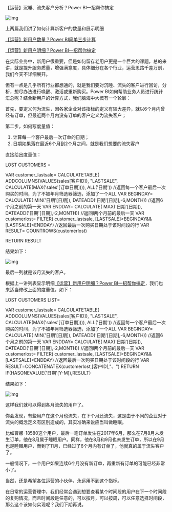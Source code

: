 【运营】沉睡、流失客户分析？Power BI一招帮你搞定

![img](https://mmbiz.qpic.cn/mmbiz_png/OyXiackVTfOj38MKXWZg0vjhlB17C6MkXq3YgHOMKeVlDaghh44ePYOicEVXln2tXrLnsNMb3Q2fUY0oHcuL52VA/640?wx_fmt=png)

上两篇我们讲了如何计算新客户的数量和展示明细

[【运营】新用户数量？Power BI简单三步计算](http://mp.weixin.qq.com/s?__biz=MzI2MDY3NDk1OA==&mid=2247483842&idx=1&sn=61ab7df60763e3e61b72676354cf3f17&chksm=ea674523dd10cc358cf27e4c44b6b037d95efb03f23520189580cb2839c5bf04278754411b1b&scene=21#wechat_redirect)

[【运营】新用户明细？Power BI一招帮你搞定](http://mp.weixin.qq.com/s?__biz=MzI2MDY3NDk1OA==&mid=2247483853&idx=1&sn=5bef312d354f1c2ad138d814d2df5355&chksm=ea67452cdd10cc3a2efab8b5fb791070c0382e5d20578e58bb3cfef472dbc87ffcd54d7e06ca&scene=21#wechat_redirect)

在实际业务中，新用户很重要，但是如何留存老用户更是一个巨大的课题，总的来讲，就是提升服务质量，增强满意度，具体细分在各个行业，运营思路千差万别，我们今天不详细展开。



但有一点是几乎所有行业都想通的，就是我们要对沉睡、流失的客户进行回访，分析，想尽办法进行唤醒、激活或重新购买。Power BI如何帮助业务人员进行统计汇总呢？结合新用户的计算方式，我们脑海中大概有一个轮廓：

首先，要定义何为流失，因各家企业对该指标的定义有较大差异，就以6个月内曾经有订单，但最近两个月内没有订单的客户定义为流失客户；

第二步，如何写度量值：

1. 计算每一个客户最后一次订单的日期；
2. 日期如果落在最近6个月到2个月之间，就是我们想要的流失客户



直接给出度量值：

LOST CUSTOMERS = 

VAR customer_lastsale=
  CALCULATETABLE(
    ADDCOLUMNS(VALUES(sales[客户ID]),
    "LASTSALE",
    CALCULATE(MAX('sales'[订单日期]))),
    ALL('日期'))
    //返回每一个客户最后一次购买的时间，为了不被年月筛选器筛选，添加了一个ALL
VAR BEGINDAY=
  CALCULATE(
    MIN('日期'[日期]),
    DATEADD('日期'[日期],-6,MONTH))
    //返回6个月之前的第一天
VAR ENDDAY=
  CALCULATE(
    MAX('日期'[日期]),
    DATEADD('日期'[日期],-2,MONTH))
    //返回l两个月前的最后一天
VAR customerlost=
  FILTER(
    customer_lastsale,
    [LASTSALE]>BEGINDAY&&[LASTSALE]<ENDDAY)
    //返回最后一次购买日期处于该时间段的行
VAR RESULT=
  COUNTROWS(customerlost)

RETURN RESULT

结果如下：

![img](https://mmbiz.qpic.cn/mmbiz_png/OyXiackVTfOiaeO5nAvvqqLxibY7H2iaBGFt4Rs1RRoqQwlGtctJOOTX3jyd8TPSWNV8mb3raoXbmxiadfWVka2P2QQ/640?wx_fmt=png)



最后一列就是该月流失的客户。

根据上一讲列表显示明细[【运营】新用户明细？Power BI一招帮你搞定](http://mp.weixin.qq.com/s?__biz=MzI2MDY3NDk1OA==&mid=2247483853&idx=1&sn=5bef312d354f1c2ad138d814d2df5355&chksm=ea67452cdd10cc3a2efab8b5fb791070c0382e5d20578e58bb3cfef472dbc87ffcd54d7e06ca&scene=21#wechat_redirect)，我们也来适当修改上面的度量值，如下：

LOST CUSTOMERS LIST=

VAR customer_lastsale=
  CALCULATETABLE(
    ADDCOLUMNS(VALUES(sales[客户ID]),
    "LASTSALE",
    CALCULATE(MAX('sales'[订单日期]))),
    ALL('日期'))
    //返回每一个客户最后一次购买的时间，为了不被年月筛选器筛选，添加了一个ALL
VAR BEGINDAY=
  CALCULATE(
    MIN('日期'[日期]),
    DATEADD('日期'[日期],-6,MONTH))
    //返回6个月之前的第一天
VAR ENDDAY=
  CALCULATE(
    MAX('日期'[日期]),
    DATEADD('日期'[日期],-2,MONTH))
    //返回l两个月前的最后一天
VAR customerlost=
  FILTER(
    customer_lastsale,
    [LASTSALE]>BEGINDAY&&[LASTSALE]<ENDDAY)
    //返回最后一次购买日期处于该时间段的行
VAR RESULT=CONCATENATEX(customerlost,[客户ID],"、")
RETURN IF(HASONEVALUE('日期'[Y-M]),RESULT)



结果如下：

![img](https://mmbiz.qpic.cn/mmbiz_png/OyXiackVTfOiaeO5nAvvqqLxibY7H2iaBGFtficrs7CwtccA3mqw0o7SeSzzva4jpuY6tpWM9KZWF8YDR1J0z7dBI4w/640?wx_fmt=png)



这样我们就可以得到各月流失的用户了。

你会发现，有些用户在这个月也流失，在下个月还流失，这是由于不同的企业对于流失的概念定义有区别造成的，其实准确来说应当叫做睡眠。

比如曹娜-18580这个用户，最后一笔订单发生在2017年6月，那么在7月8月未发生订单，他在8月属于睡眠用户。同样，他在8月和9月也未发生订单，所以在9月也是睡眠用户，而到了11月，已经过了6个月内有订单了，他就真的属于流失客户了。

一般情况下，一个用户如果连续6个月没有新订单，再重新有订单的可能已经非常小了。



当然，还是希望各位运营的小伙伴，永远用不到这个指标。



在日常的运营管理中，我们经常会遇到想要查看某个时间段的用户在下一个时间段的复购情况，而且时间段是任意的，可以按月，可以按周，可以任意选择时间段，那么这个该如何实现呢？我们下期再说。
